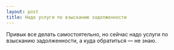 ```yaml
---
layout: post 
title: Надо услуги по взысканию задолженности 
--- 
```

Привык все делать самостоятельно, но сейчас надо услуги по взысканию задолженности, а куда обратиться — не знаю.
